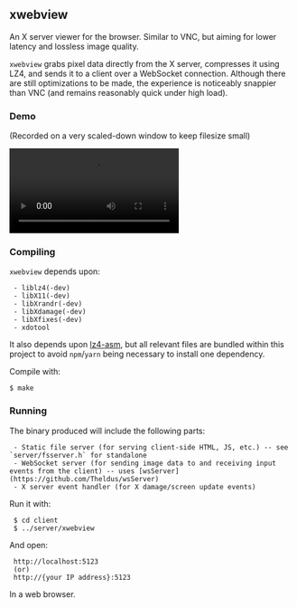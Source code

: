 ## xwebview

An X server viewer for the browser.  Similar to VNC, but aiming for lower latency and lossless image quality.

`xwebview` grabs pixel data directly from the X server, compresses it using LZ4, and sends it to a client over a WebSocket connection.  Although there are still optimizations to be made, the experience is noticeably snappier than VNC (and remains reasonably quick under high load).

### Demo

(Recorded on a very scaled-down window to keep filesize small)

![Demo](https://github.com/Cubified/xwebview/blob/main/demo.mp4)

### Compiling

`xwebview` depends upon:

     - liblz4(-dev)
     - libX11(-dev)
     - libXrandr(-dev)
     - libXdamage(-dev)
     - libXfixes(-dev)
     - xdotool

It also depends upon [lz4-asm](https://www.npmjs.com/package/lz4-asm), but all relevant files are bundled within this project to avoid `npm`/`yarn` being necessary to install one dependency.

Compile with:

    $ make

### Running

The binary produced will include the following parts:

     - Static file server (for serving client-side HTML, JS, etc.) -- see `server/fsserver.h` for standalone
     - WebSocket server (for sending image data to and receiving input events from the client) -- uses [wsServer](https://github.com/Theldus/wsServer)
     - X server event handler (for X damage/screen update events)

Run it with:

     $ cd client
     $ ../server/xwebview

And open:

     http://localhost:5123
     (or)
     http://{your IP address}:5123

In a web browser.
